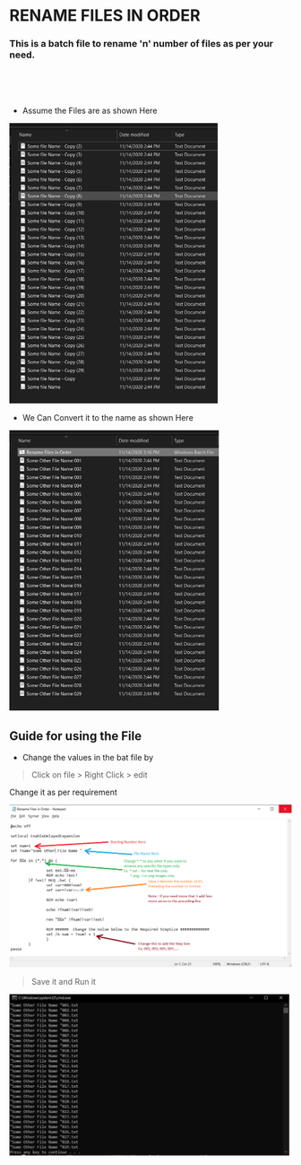 # RENAME FILES IN ORDER

### This is a batch file to rename 'n' number of files as per your need.

<br>
<br>
<br>

* Assume the Files are as shown Here


<img alt="Before Runnning Script" src="img/Before%20Renaming.jpg" height="500">
<!-- ![Image before Running Script](img/Before%20Renaming.jpg) -->


* We Can Convert it to the name as shown Here


<img alt="Before Runnning Script" src="img/After%20Running%20Script.jpg" height="500">


## Guide for using the File

* Change the values in the bat file by 

> Click on file > Right Click > edit

  Change it as per requirement

<img alt="bat File" src="img/Bat%20File%20Guide.png" width="1000">
    
> Save it and Run it

<img alt="Running Bat File" src="img/Running%20Script.jpg" width="500">

